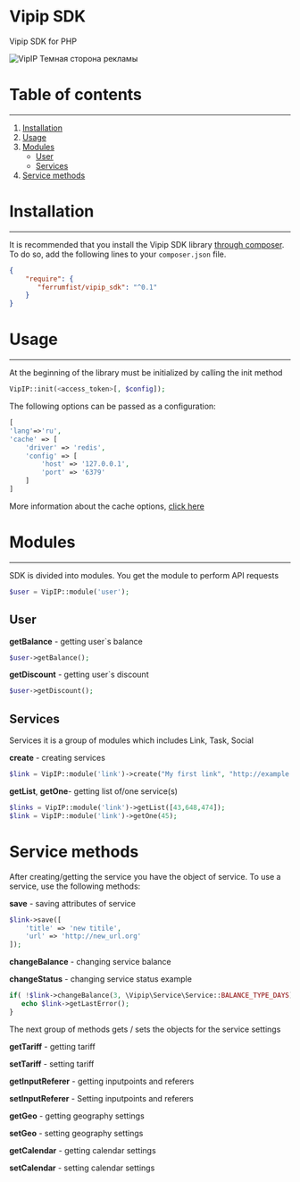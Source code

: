 # Vipip SDK
Vipip SDK for PHP

![VipIP Темная сторона рекламы](https://vipip.ru/i/logos/logo.png)
# Table of contents
---
1. [Installation](#installation)
2. [Usage](#usage)
3. [Modules](#modules)
    * [User](#user)
	* [Services](#services)
4. [Service methods](#service-methods)

# Installation
---
It is recommended that you install the Vipip SDK library [through composer](http://getcomposer.org/). To do so, add the following lines to your ``composer.json`` file.

```json
{
    "require": {
       "ferrumfist/vipip_sdk": "^0.1"
    }
}
```

# Usage
---
At the beginning of the library must be initialized by calling the init method

```php
VipIP::init(<access_token>[, $config]);
```
The following options can be passed as a configuration:
```php
[
'lang'=>'ru',
'cache' => [
    'driver' => 'redis',
    'config' => [
        'host' => '127.0.0.1',
        'port' => '6379'
    ]
]
```
More information about the cache options, [click here](https://github.com/PHPSocialNetwork/phpfastcache)

# Modules
---
SDK is divided into modules. You get the module to perform API requests

```php
$user = VipIP::module('user');
```
## User
**getBalance** - getting user`s balance
```php
$user->getBalance();
```
**getDiscount** - getting user`s discount
```php
$user->getDiscount();
```

## Services
Services it is a group of modules which includes Link, Task, Social

**create** - creating services
```php
$link = VipIP::module('link')->create("My first link", "http://example.com");
```

**getList**, **getOne**- getting list of/one service(s)
```php
$links = VipIP::module('link')->getList([43,648,474]);
$link = VipIP::module('link')->getOne(45);
```

# Service methods
After creating/getting the service you have the object of service. To use a service, use the following methods:

**save** - saving attributes of service
```php
$link->save([
	'title' => 'new titile',
	'url' => 'http://new_url.org'
]);
```

**changeBalance** - changing service balance

**changeStatus** - changing service status
example
```php
if( !$link->changeBalance(3, \Vipip\Service\Service::BALANCE_TYPE_DAYS) ){
   echo $link->getLastError();
}
```

The next group of methods gets / sets the objects for the service settings

**getTariff** - getting tariff

**setTariff** - setting tariff

**getInputReferer** - getting inputpoints and referers

**setInputReferer** - Setting inputpoints and referers

**getGeo** - getting geography settings

**setGeo** - setting geography settings

**getCalendar** - getting calendar settings

**setCalendar** - setting calendar settings
